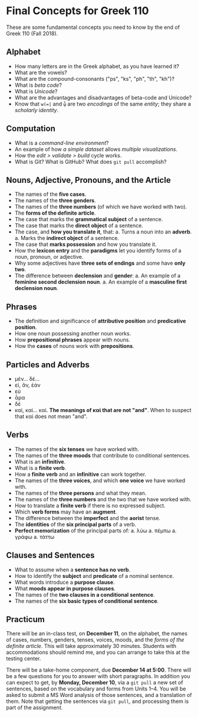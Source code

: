 # Final Concepts for Greek 110

These are some fundamental concepts you need to know by the end of Greek 110 (Fall 2018).

## Alphabet

- How many letters are in the Greek alphabet, as you have learned it?
- What are the vowels?
- What are the compound-consonants ("ps", "ks", "ph", "th", "kh")?
- What is *beta code*?
- What is *Unicode*?
- What are the advantages and disadvantages of beta-code and Unicode?
- Know that `w(=|` and `ᾧ` are two *encodings* of the same *entity*; they share a *scholarly identity*.

## Computation

- What is a *command-line environment*?
- An example of how *a simple dataset* allows *multiple visualizations*.
- How the *edit > validate > build* cycle works.
- What is Git? What is GitHub? What does `git pull` accomplish?

## Nouns, Adjective, Pronouns, and the Article

- The names of the **five cases**.
- The names of the **three genders**.
- The names of the **three numbers** (of which we have worked with two).
- The **forms of the definite article**.
- The case that marks the **grammatical subject** of a sentence.
- The case that marks the **direct object** of a sentence.
- The case, and **how you translate it**, that:
	a. Turns a noun into an **adverb**. 
	a. Marks the **indirect object** of a sentence.
- The case that **marks possession** and how you translate it.
- How the **lexicon entry** and the **paradigms** let you identify forms of a noun, pronoun, or adjective.
- Why some adjectives have **three sets of endings** and some have **only two**.
- The difference between **declension** and **gender**:
	a. An example of a **feminine second declension noun**.
	a. An example of a **masculine first declension noun**.

## Phrases

- The definition and significance of **attributive position** and **predicative position**.
- How one noun possessing another noun works.
- How **prepositional phrases** appear with nouns.
- How the **cases** of nouns work with **prepositions**.

## Particles and Adverbs

- μέν… δέ…
- εἰ, ἄν, ἐάν
- εὐ
- ἆρα
- δέ
- καί, καί… καί. **The meanings of καί that are not "and"**. When to suspect that καί does not mean "and".

## Verbs

- The names of the **six tenses** we have worked with.
- The names of the **three moods** that contribute to conditional sentences.
- What is an **infinitive**.
- What is a **finite verb**.
- How a **finite verb** and an **infinitive** can work together.
- The names of the **three voices**, and which **one voice** we have worked with.
- The names of the **three persons** and what they mean.
- The names of the **three numbers** and the two that we have worked with.
- How to translate a **finite verb** if there is no expressed subject.
- Which **verb forms** may have an **augment**.
- The difference between the **imperfect** and the **aorist** tense.
- The **identities** of the **six principal parts** of a verb.
- **Perfect memorization** of the principal parts of:
	a. λύω
	a. πέμπω
	a. γράφω
	a. τάττω

## Clauses and Sentences

- What to assume when a **sentence has no verb**.
- How to identify the **subject** and **predicate** of a nominal sentence.
- What words introduce a **purpose clause**.
- What **moods appear in purpose clauses**.
- The names of the **two clauses in a conditional sentence**.
- The names of the **six basic types of conditional sentence**.

## Practicum

There will be an in-class test, on **December 11**, on the alphabet, the names of cases, numbers, genders, tenses, voices, moods, and the *forms of the definite article*. This will take approximately 30 minutes. Students with accommodations should remind me, and you can arrange to take this at the testing center.

There will be a take-home component, due **December 14 at 5:00**. There will be a few questions for you to answer with short paragraphs. In addition you can expect to get, by **Monday, December 10**, via a `git pull` a new set of sentences, based on the vocabulary and forms from Units 1–4. You will be asked to submit a MS Word analysis of those sentences, and a translation of them. Note that getting the sentences via `git pull`, and processing them is part of the assignment.